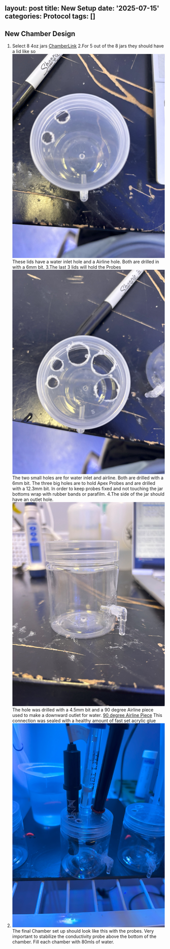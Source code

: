layout: post
title: New Setup 
date: '2025-07-15'
categories: Protocol
tags: []
---
## New Chamber Design
1. Select 8 4oz jars 
  [ChamberLink](https://www.amazon.com/Containers-Refillable-Container-Cosmetics-Supplies/dp/B0DRSCYCML/ref=sr_1_10?dib=eyJ2IjoiMSJ9.zM0Av1B9l6nRAJW8Uc-oAMYLHVnpLET8Bx0g2kd3BhXoHBuufUm1e8TeVvhoDPykreXv0qLtQhpapSJajuAxUgjM7Q_15J0SVECaeQvfuDywXKp-AYAp-g35-PXXWc8aHqJACyhbgxDh1h4YLtusOA_ag9DFKrL2yCosUADRdYRznsDqMtk-5Vi6g54bP7qxjps5559UxZ_AfE8Fge6mdyG8ACTnGI7SSkwXIeH-2eQYgJfDxJgKTnPW-5R5BT4iZKwtG2DeL9LVR_vYBxUYkbdYNh6zAhWGw0MtDeUwMdU.ZrRV2c1Dv9FcrVQ4ASPFnFgCpqMU9EG4_b_DnZGQrz4&dib_tag=se&keywords=slime%2Bjars&qid=1753805089&sr=8-10&th=1)
2.For 5 out of the 8 jars they should have a lid like so
   ![2 Hole Lid Picture](https://github.com/Thatcher513/TJW_Lab_Notebook/blob/master/images/IMG_5912.jpg)
   These lids have a water inlet hole and a Airline hole. Both are drilled in with a 6mm bit.
3.The last 3 lids will hold the Probes 
   ![Probe Lid Picture](https://github.com/Thatcher513/TJW_Lab_Notebook/blob/master/images/IMG_5911.jpg)
   The two small holes are for water inlet and airline. Both are drilled with a 6mm bit.
   The three big holes are to hold Apex Probes and are drilled with a 12.3mm bit.
   In order to keep probes fixed and not touching the jar bottoms wrap with rubber bands or parafilm.
4.The side of the jar should have an outlet hole.
   ![Jar Side Profile](https://github.com/Thatcher513/TJW_Lab_Notebook/blob/master/images/IMG_5913.jpg)
   The hole was drilled with a 4.5mm bit and a 90 degree Airline piece used to make a downward outlet for water.
   [90 degree Airline Piece](https://www.amazon.com/uxcell-Aquarium-Connectors-L-Shaped-Non-Return/dp/B0DXFVKFF2/ref=sr_1_18?crid=2O6V986UZEQN7&dib=eyJ2IjoiMSJ9.FN2dAeHep3bmscYHlzlvnETVr5HYvVGj5_Rgl_8FbNhv3zMrdazaVJIOT1F75z1Ysn1GZ_ClHGpua1yqUlz6lxyfNEFmQrJ8C4L7oDzKvmWn6ltl6-PqbCl_R80RL3KlrVRWN1i2JrL87RhMG_Ie6cf4Vgg20kxN9zYRyyLXE_vWuZKZGOWLB0yGhmFK_TpZJf5UNuM17CW11UoG7yS_HkmcGTnYHLKX54fcOI4yAZ-yDU_TDaXk4cy7DyrZoOpLZvo87sMJlwvzW_rwiYnHFsi2EImHFHKMbWLI9WBBXDw.5p42iOCFwVP1utC8TqR-ZcaA_NQkjWE5bcCAaWBDNWM&dib_tag=se&keywords=airline+90+degree+fish+tank&qid=1753806201&sprefix=airline+90+degree+fish+tankl%2Caps%2C76&sr=8-18)
   This connection was sealed with a healthy amount of fast set acrylic glue
5. ![Chamber With Probes](https://github.com/Thatcher513/TJW_Lab_Notebook/blob/master/images/IMG_5914.jpg)
   The final Chamber set up should look like this with the probes. 
   Very important to stabilize the conductivity probe above the bottom of the chamber.
   Fill each chamber with 80mls of water.
